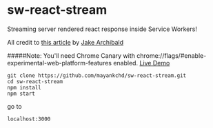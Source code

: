 # sw-react-stream
Streaming server rendered react response inside Service Workers!

All credit to [this article](https://jakearchibald.com/2016/streams-ftw/) by [Jake Archibald](https://github.com/jakearchibald)


#####Note: You'll need Chrome Canary with chrome://flags/#enable-experimental-web-platform-features enabled.
[Live Demo](https://sw-react-stream.herokuapp.com/)

```
git clone https://github.com/mayankchd/sw-react-stream.git
cd sw-react-stream
npm install
npm start
```
go to 
```
localhost:3000
```

